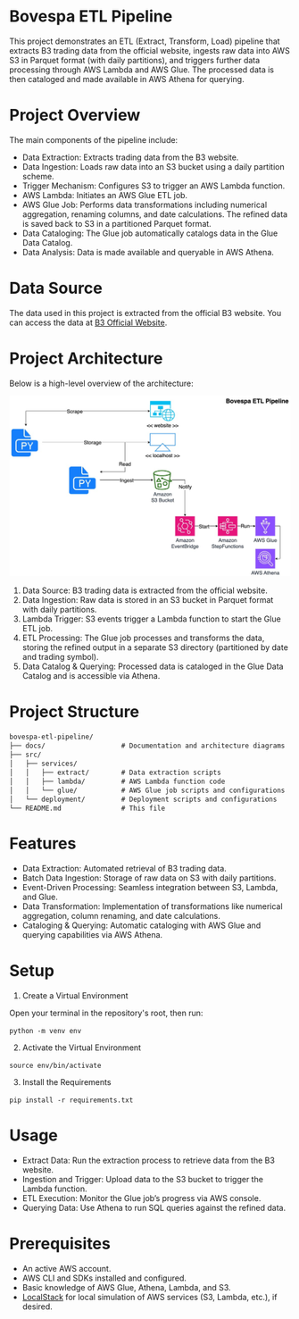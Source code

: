 # Bovespa ETL Pipeline

This project demonstrates an ETL (Extract, Transform, Load) pipeline that extracts B3 trading data from the official website, ingests raw data into AWS S3 in Parquet format (with daily partitions), and triggers further data processing through AWS Lambda and AWS Glue. The processed data is then cataloged and made available in AWS Athena for querying.

# Project Overview

The main components of the pipeline include:
- Data Extraction: Extracts trading data from the B3 website.
- Data Ingestion: Loads raw data into an S3 bucket using a daily partition scheme.
- Trigger Mechanism: Configures S3 to trigger an AWS Lambda function.
- AWS Lambda: Initiates an AWS Glue ETL job.
- AWS Glue Job: Performs data transformations including numerical aggregation, renaming columns, and date calculations. The refined data is saved back to S3 in a partitioned Parquet format.
- Data Cataloging: The Glue job automatically catalogs data in the Glue Data Catalog.
- Data Analysis: Data is made available and queryable in AWS Athena.

# Data Source

The data used in this project is extracted from the official B3 website. You can access the data at [B3 Official Website](https://sistemaswebb3-listados.b3.com.br/indexPage/day/IBOV?language=pt-br).

# Project Architecture

Below is a high-level overview of the architecture:

![Architecture Diagram](docs/architecture-diagram.jpg)

1. Data Source: B3 trading data is extracted from the official website.
2. Data Ingestion: Raw data is stored in an S3 bucket in Parquet format with daily partitions.
3. Lambda Trigger: S3 events trigger a Lambda function to start the Glue ETL job.
4. ETL Processing: The Glue job processes and transforms the data, storing the refined output in a separate S3 directory (partitioned by date and trading symbol).
5. Data Catalog & Querying: Processed data is cataloged in the Glue Data Catalog and is accessible via Athena.

# Project Structure

```
bovespa-etl-pipeline/
├── docs/                   # Documentation and architecture diagrams
├── src/
│   ├── services/
│   │   ├── extract/        # Data extraction scripts
│   │   ├── lambda/         # AWS Lambda function code
│   │   └── glue/           # AWS Glue job scripts and configurations
│   └── deployment/         # Deployment scripts and configurations
└── README.md               # This file
```

# Features
- Data Extraction: Automated retrieval of B3 trading data.
- Batch Data Ingestion: Storage of raw data on S3 with daily partitions.
- Event-Driven Processing: Seamless integration between S3, Lambda, and Glue.
- Data Transformation: Implementation of transformations like numerical aggregation, column renaming, and date calculations.
- Cataloging & Querying: Automatic cataloging with AWS Glue and querying capabilities via AWS Athena.

# Setup

1. Create a Virtual Environment

Open your terminal in the repository's root, then run:

`python -m venv env`

2. Activate the Virtual Environment

`source env/bin/activate`

3. Install the Requirements

`pip install -r requirements.txt`


# Usage
- Extract Data: Run the extraction process to retrieve data from the B3 website.
- Ingestion and Trigger: Upload data to the S3 bucket to trigger the Lambda function.
- ETL Execution: Monitor the Glue job’s progress via AWS console.
- Querying Data: Use Athena to run SQL queries against the refined data.

# Prerequisites
- An active AWS account.
- AWS CLI and SDKs installed and configured.
- Basic knowledge of AWS Glue, Athena, Lambda, and S3.
- [LocalStack](https://github.com/localstack/localstack) for local simulation of AWS services (S3, Lambda, etc.), if desired.


